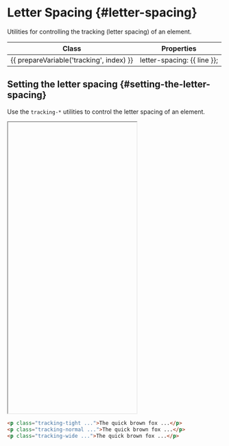 ---
---
<script setup>
import { inject } from 'vue';

const presetText = inject('presetText');

const prepareVariable = (prefix, variable) => {
	return variable === 'DEFAULT'
		? prefix
		: `${prefix}-${variable}`
};
</script>

# Letter Spacing {#letter-spacing}

<div class="header-info">
	<div class="header-info-descr">
		<div>
			Utilities for controlling the tracking (letter spacing) of an element.
		</div>
		<div class="header-info-nav">
			<ShTailwindCssLink
				to="https://tailwindcss.com/docs/letter-spacing#basic-usage"
			/>
		</div>
	</div>
</div>

<div class="info-wrapper">
	<table class="info">
		<thead>
			<tr>
				<th>Class</th>
				<th>Properties</th>
			</tr>
		</thead>
		<tbody>
			<tr 
				v-for="(line, index) in presetText.theme.letterSpacing"
				:key="index"
			>
				<td trangray="no" class="variable">{{ prepareVariable('tracking', index) }}</td>
				<td trangray="no" class="value">
					letter-spacing: {{ line }};
				</td>
			</tr>
		</tbody>
	</table>
</div>

## Setting the letter spacing {#setting-the-letter-spacing}

Use the `tracking-*` utilities to control the letter spacing of an element.

<iframe data-why style="min-height: 680px">
<div class="flex flex-col gap-8">
	<div>
		<span class="font-medium text-sm text-gray-500 font-mono mb-3 dark:text-gray-400">tracking-1</span>
		<p class="tracking-1 text-lg font-medium text-gray-900 dark:text-gray-200">
			The quick brown fox jumps over the lazy dog.
		</p>
	</div>
	<div>
		<span class="font-medium text-sm text-gray-500 font-mono mb-3 dark:text-gray-400">tracking-2</span>
		<p class="tracking-2 text-lg font-medium text-gray-900 dark:text-gray-200">
			The quick brown fox jumps over the lazy dog.
		</p>
	</div>
	<div>
		<span class="font-medium text-sm text-gray-500 font-mono mb-3 dark:text-gray-400">tracking-3</span>
		<p class="tracking-3 text-lg font-medium text-gray-900 dark:text-gray-200">
			The quick brown fox jumps over the lazy dog.
		</p>
	</div>
	<div>
		<span class="font-medium text-sm text-gray-500 font-mono mb-3 dark:text-gray-400">tracking-tight</span>
		<p class="tracking-tight text-lg font-medium text-gray-900 dark:text-gray-200">
			The quick brown fox jumps over the lazy dog.
		</p>
	</div>
	<div>
		<span class="font-medium text-sm text-gray-500 font-mono mb-3 dark:text-gray-400">tracking-tighter</span>
		<p class="tracking-tighter text-lg font-medium text-gray-900 dark:text-gray-200">
			The quick brown fox jumps over the lazy dog.
		</p>
	</div>
	<div>
		<span class="font-medium text-sm text-gray-500 font-mono mb-3 dark:text-gray-400">tracking-neg-3</span>
		<p class="tracking-neg-3 text-lg font-medium text-gray-900 dark:text-gray-200">
			The quick brown fox jumps over the lazy dog.
		</p>
	</div>
	<div>
		<span class="font-medium text-sm text-gray-500 font-mono mb-3 dark:text-gray-400">tracking-tight</span>
		<p class="tracking-tight text-lg font-medium text-gray-900 dark:text-gray-200">
			The quick brown fox jumps over the lazy dog.
		</p>
	</div>
	<div>
		<span class="font-medium text-sm text-gray-500 font-mono mb-3 dark:text-gray-400">tracking-neg-2</span>
		<p class="tracking-neg-2 text-lg font-medium text-gray-900 dark:text-gray-200">
			The quick brown fox jumps over the lazy dog.
		</p>
	</div>
	<div>
		<span class="font-medium text-sm text-gray-500 font-mono mb-3 dark:text-gray-400">tracking-neg-1</span>
		<p class="tracking-neg-1 text-lg font-medium text-gray-900 dark:text-gray-200">
			The quick brown fox jumps over the lazy dog.
		</p>
	</div>
	<div>
		<span class="font-medium text-sm text-gray-500 font-mono mb-3 dark:text-gray-400">tracking-normal</span>
		<p class="tracking-normal text-lg font-medium text-gray-900 dark:text-gray-200">
			The quick brown fox jumps over the lazy dog.
		</p>
	</div>
	<div>
		<span class="font-medium text-sm text-gray-500 font-mono mb-3 dark:text-gray-400">tracking-auto</span>
		<p class="tracking-auto text-lg font-medium text-gray-900 dark:text-gray-200">
			The quick brown fox jumps over the lazy dog.
		</p>
	</div>
	<div>
		<span class="font-medium text-sm text-gray-500 font-mono mb-3 dark:text-gray-400">tracking-wide</span>
		<p class="tracking-wide text-lg font-medium text-gray-900 dark:text-gray-200">
			The quick brown fox jumps over the lazy dog.
		</p>
	</div>
	<div>
		<span class="font-medium text-sm text-gray-500 font-mono mb-3 dark:text-gray-400">tracking-wider</span>
		<p class="tracking-wider text-lg font-medium text-gray-900 dark:text-gray-200">
			The quick brown fox jumps over the lazy dog.
		</p>
	</div>
	<div>
		<span class="font-medium text-sm text-gray-500 font-mono mb-3 dark:text-gray-400">tracking-widest</span>
		<p class="tracking-widest text-lg font-medium text-gray-900 dark:text-gray-200">
			The quick brown fox jumps over the lazy dog.
		</p>
	</div>
</div>
</iframe>

```html
<p class="tracking-tight ...">The quick brown fox ...</p>
<p class="tracking-normal ...">The quick brown fox ...</p>
<p class="tracking-wide ...">The quick brown fox ...</p>
```